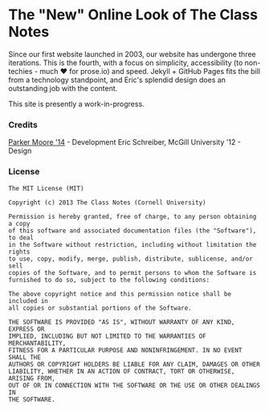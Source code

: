 # The "New" Online Look of The Class Notes

Since our first website launched in 2003, our website has undergone three iterations. This
is the fourth, with a focus on simplicity, accessibility (to non-techies - much :heart:
for prose.io) and speed. Jekyll + GitHub Pages fits the bill from a technology standpoint,
and Eric's splendid design does an outstanding job with the content.

This site is presently a work-in-progress.

### Credits

[Parker Moore '14](http://parkermoore.de/) - Development
Eric Schreiber, McGill University '12 - Design

### License

```text
The MIT License (MIT)

Copyright (c) 2013 The Class Notes (Cornell University)

Permission is hereby granted, free of charge, to any person obtaining a copy
of this software and associated documentation files (the "Software"), to deal
in the Software without restriction, including without limitation the rights
to use, copy, modify, merge, publish, distribute, sublicense, and/or sell
copies of the Software, and to permit persons to whom the Software is
furnished to do so, subject to the following conditions:

The above copyright notice and this permission notice shall be included in
all copies or substantial portions of the Software.

THE SOFTWARE IS PROVIDED "AS IS", WITHOUT WARRANTY OF ANY KIND, EXPRESS OR
IMPLIED, INCLUDING BUT NOT LIMITED TO THE WARRANTIES OF MERCHANTABILITY,
FITNESS FOR A PARTICULAR PURPOSE AND NONINFRINGEMENT. IN NO EVENT SHALL THE
AUTHORS OR COPYRIGHT HOLDERS BE LIABLE FOR ANY CLAIM, DAMAGES OR OTHER
LIABILITY, WHETHER IN AN ACTION OF CONTRACT, TORT OR OTHERWISE, ARISING FROM,
OUT OF OR IN CONNECTION WITH THE SOFTWARE OR THE USE OR OTHER DEALINGS IN
THE SOFTWARE.
```
